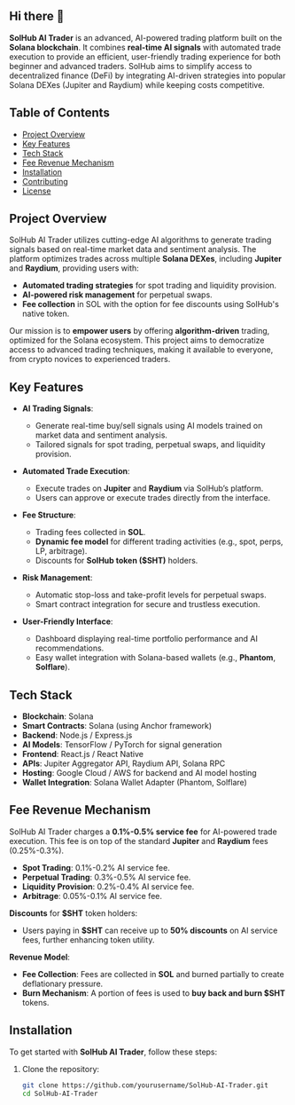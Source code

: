 ## Hi there 👋

**SolHub AI Trader** is an advanced, AI-powered trading platform built on the **Solana blockchain**. It combines **real-time AI signals** with automated trade execution to provide an efficient, user-friendly trading experience for both beginner and advanced traders. SolHub aims to simplify access to decentralized finance (DeFi) by integrating AI-driven strategies into popular Solana DEXes (Jupiter and Raydium) while keeping costs competitive.

## **Table of Contents**

- [Project Overview](#project-overview)
- [Key Features](#key-features)
- [Tech Stack](#tech-stack)
- [Fee Revenue Mechanism](#fee-revenue-mechanism)
- [Installation](#installation)
- [Contributing](#contributing)
- [License](#license)

## **Project Overview**

SolHub AI Trader utilizes cutting-edge AI algorithms to generate trading signals based on real-time market data and sentiment analysis. The platform optimizes trades across multiple **Solana DEXes**, including **Jupiter** and **Raydium**, providing users with:
- **Automated trading strategies** for spot trading and liquidity provision.
- **AI-powered risk management** for perpetual swaps.
- **Fee collection** in SOL with the option for fee discounts using SolHub's native token.

Our mission is to **empower users** by offering **algorithm-driven** trading, optimized for the Solana ecosystem. This project aims to democratize access to advanced trading techniques, making it available to everyone, from crypto novices to experienced traders.

## **Key Features**

- **AI Trading Signals**:
  - Generate real-time buy/sell signals using AI models trained on market data and sentiment analysis.
  - Tailored signals for spot trading, perpetual swaps, and liquidity provision.

- **Automated Trade Execution**:
  - Execute trades on **Jupiter** and **Raydium** via SolHub’s platform.
  - Users can approve or execute trades directly from the interface.

- **Fee Structure**:
  - Trading fees collected in **SOL**.
  - **Dynamic fee model** for different trading activities (e.g., spot, perps, LP, arbitrage).
  - Discounts for **SolHub token ($SHT)** holders.

- **Risk Management**:
  - Automatic stop-loss and take-profit levels for perpetual swaps.
  - Smart contract integration for secure and trustless execution.

- **User-Friendly Interface**:
  - Dashboard displaying real-time portfolio performance and AI recommendations.
  - Easy wallet integration with Solana-based wallets (e.g., **Phantom**, **Solflare**).

## **Tech Stack**

- **Blockchain**: Solana
- **Smart Contracts**: Solana (using Anchor framework)
- **Backend**: Node.js / Express.js
- **AI Models**: TensorFlow / PyTorch for signal generation
- **Frontend**: React.js / React Native
- **APIs**: Jupiter Aggregator API, Raydium API, Solana RPC
- **Hosting**: Google Cloud / AWS for backend and AI model hosting
- **Wallet Integration**: Solana Wallet Adapter (Phantom, Solflare)

## **Fee Revenue Mechanism**

SolHub AI Trader charges a **0.1%-0.5% service fee** for AI-powered trade execution. This fee is on top of the standard **Jupiter** and **Raydium** fees (0.25%-0.3%).

- **Spot Trading**: 0.1%-0.2% AI service fee.
- **Perpetual Trading**: 0.3%-0.5% AI service fee.
- **Liquidity Provision**: 0.2%-0.4% AI service fee.
- **Arbitrage**: 0.05%-0.1% AI service fee.

**Discounts** for **$SHT** token holders:
- Users paying in **$SHT** can receive up to **50% discounts** on AI service fees, further enhancing token utility.

**Revenue Model**:
- **Fee Collection**: Fees are collected in **SOL** and burned partially to create deflationary pressure.
- **Burn Mechanism**: A portion of fees is used to **buy back and burn $SHT** tokens.

## **Installation**

To get started with **SolHub AI Trader**, follow these steps:

1. Clone the repository:
   ```bash
   git clone https://github.com/yourusername/SolHub-AI-Trader.git
   cd SolHub-AI-Trader
